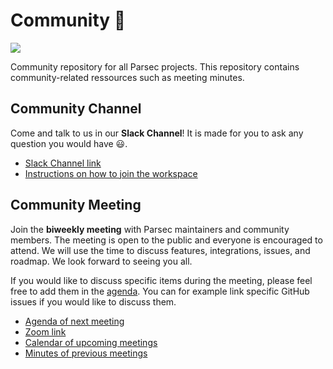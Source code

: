 <!--
  -- Copyright 2020 Contributors to the Parsec project.
  -- SPDX-License-Identifier: Apache-2.0
--->

# Community 🌱

![](https://github.com/parallaxsecond/community/workflows/Continuous%20Integration/badge.svg)

Community repository for all Parsec projects. This repository contains
community-related ressources such as meeting minutes.

## Community Channel

Come and talk to us in our **Slack Channel**! It is made for you to ask any
question you would have 😃.

* [Slack Channel link](https://app.slack.com/client/T0JK1PCN6/CPMQ9D4H1)
* [Instructions on how to join the workspace](http://dockr.ly/slack)

## Community Meeting

Join the **biweekly meeting** with Parsec maintainers and community members.
The meeting is open to the public and everyone is encouraged to attend. We will
use the time to discuss features, integrations, issues, and roadmap. We look
forward to seeing you all.

If you would like to discuss specific items during the meeting, please feel
free to add them in the [agenda](https://hackmd.io/@hug-dev/parsec/edit). You
can for example link specific GitHub issues if you would like to discuss them.

* [Agenda of next meeting](https://hackmd.io/@hug-dev/parsec/edit)
* [Zoom link](https://armltd.zoom.us/j/97560348881?pwd=LzcycTNySTRERDlWMk1hRG1ianNDUT09)
* [Calendar of upcoming meetings](https://calendar.google.com/calendar/embed?src=ott19qaf3t5id8o5jq8ulih1ac%40group.calendar.google.com&ctz=Europe%2FLondon)
* [Minutes of previous meetings](https://github.com/parallaxsecond/community/tree/master/minutes)
